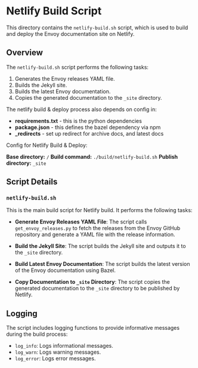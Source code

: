 # Netlify Build Script

This directory contains the `netlify-build.sh` script, which is used to build and deploy the Envoy documentation site on Netlify.

## Overview

The `netlify-build.sh` script performs the following tasks:
1. Generates the Envoy releases YAML file.
2. Builds the Jekyll site.
3. Builds the latest Envoy documentation.
4. Copies the generated documentation to the `_site` directory.

The netlify build & deploy process also depends on config in:
- **requirements.txt** - this is the python dependencies
- **package.json** - this defines the bazel dependency via npm
- **_redirects** - set up redirect for archive docs, and latest docs

Config for Netlify Build & Deploy:

**Base directory:** `/`
**Build command:** `./build/netlify-build.sh`
**Publish directory:** `_site`

## Script Details

### `netlify-build.sh`

This is the main build script for Netlify build. It performs the following tasks:

- **Generate Envoy Releases YAML File**:
    The script calls `get_envoy_releases.py` to fetch the releases from the Envoy GitHub repository and generate a YAML file with the release information.


- **Build the Jekyll Site**:
    The script builds the Jekyll site and outputs it to the `_site` directory.


- **Build Latest Envoy Documentation**:
    The script builds the latest version of the Envoy documentation using Bazel.

- **Copy Documentation to `_site` Directory**:
    The script copies the generated documentation to the `_site` directory to be published by Netlify.

## Logging

The script includes logging functions to provide informative messages during the build process:

- `log_info`: Logs informational messages.
- `log_warn`: Logs warning messages.
- `log_error`: Logs error messages.

